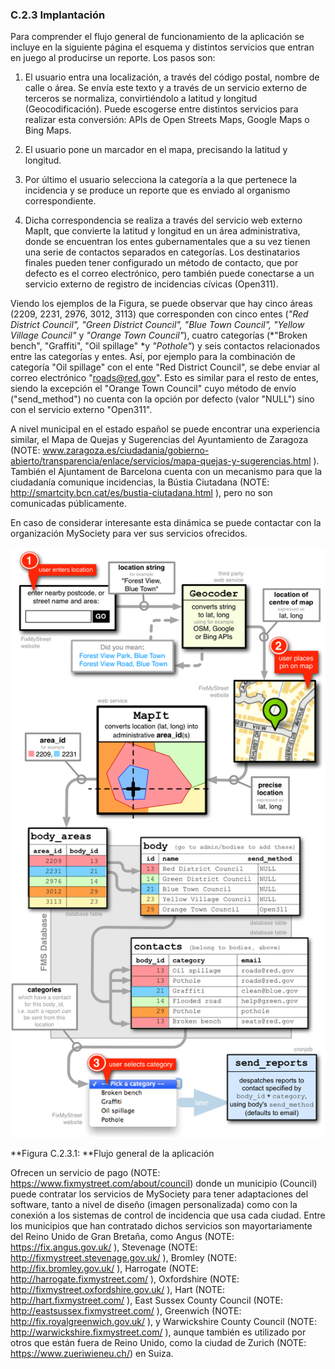 ### C.2.3 Implantación

Para comprender el flujo general de funcionamiento de la aplicación se incluye en la siguiente página el esquema y distintos servicios que entran en juego al producirse un reporte. Los pasos son:

1. El usuario entra una localización, a través del código postal, nombre de calle o área. Se envía este texto y a través de un servicio externo de terceros se normaliza, convirtiéndolo a latitud y longitud (Geocodificación). Puede escogerse entre distintos servicios para realizar esta conversión: APIs de Open Streets Maps, Google Maps o Bing Maps.

2. El usuario pone un marcador en el mapa, precisando la latitud y longitud.

3. Por último el usuario selecciona la categoría a la que pertenece la incidencia y se produce un reporte que es enviado al organismo correspondiente.

4. Dicha correspondencia se realiza a través del servicio web externo MapIt, que convierte la latitud y longitud en un área administrativa, donde se encuentran los entes gubernamentales que a su vez tienen una serie de contactos separados en categorías. Los destinatarios finales pueden tener configurado un método de contacto, que por defecto es el correo electrónico, pero también puede conectarse a un servicio externo de registro de incidencias cívicas (Open311).

Viendo los ejemplos de la Figura, se puede observar que hay cinco áreas (2209, 2231, 2976, 3012, 3113) que corresponden con cinco entes (*"Red District Council", "Green District Council", "Blue Town Council", "Yellow Village Council"* y *"Orange Town Council"*), cuatro categorías (*"Broken bench", "Graffiti", "Oil spillage" *y *"Pothole"*) y seis contactos relacionados entre las categorías y entes. Así, por ejemplo para la combinación de categoría "Oil spillage" con el ente "Red District Council", se debe enviar al correo electrónico "roads@red.gov". Esto es similar para el resto de entes, siendo la excepción el "Orange Town Council" cuyo método de envío ("send_method") no cuenta con la opción por defecto (valor "NULL") sino con el servicio externo "Open311".

A nivel municipal en el estado español se puede encontrar una experiencia similar, el Mapa de Quejas y Sugerencias del Ayuntamiento de Zaragoza  (NOTE:  www.zaragoza.es/ciudadania/gobierno-abierto/transparencia/enlace/servicios/mapa-quejas-y-sugerencias.html ). También el Ajuntament de Barcelona cuenta con un mecanismo para que la ciudadanía comunique incidencias, la Bústia Ciutadana  (NOTE:  http://smartcity.bcn.cat/es/bustia-ciutadana.html ), pero no son comunicadas públicamente. 

En caso de considerar interesante esta dinámica se puede contactar con la organización MySociety para ver sus servicios ofrecidos.

![image alt text](image_1.png)

**Figura C.2.3.1: **Flujo general de la aplicación

Ofrecen un servicio de pago (NOTE:  https://www.fixmystreet.com/about/council) donde un municipio (Council) puede contratar los servicios de MySociety para tener adaptaciones del software, tanto a nivel de diseño (imagen personalizada) como con la conexión a los sistemas de control de incidencia que usa cada ciudad. Entre los municipios que han contratado dichos servicios son mayortariamente  del Reino Unido de Gran Bretaña, como Angus (NOTE:  https://fix.angus.gov.uk/ ), Stevenage (NOTE:  http://fixmystreet.stevenage.gov.uk/ ), Bromley (NOTE:  http://fix.bromley.gov.uk/ ), Harrogate (NOTE:  http://harrogate.fixmystreet.com/ ), Oxfordshire (NOTE:  http://fixmystreet.oxfordshire.gov.uk/ ), Hart (NOTE:  http://hart.fixmystreet.com/ ), East Sussex County Council (NOTE:  http://eastsussex.fixmystreet.com/ ), Greenwich (NOTE:  http://fix.royalgreenwich.gov.uk/ ), y Warwickshire County Council (NOTE:  http://warwickshire.fixmystreet.com/ ), aunque también es utilizado por otros que están fuera de Reino Unido, como la ciudad de Zurich (NOTE:  https://www.zueriwieneu.ch/) en Suiza.



